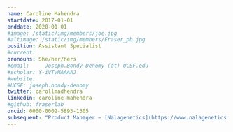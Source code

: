 ```yaml
---
name: Caroline Mahendra
startdate: 2017-01-01
enddate: 2020-01-01
#image: /static/img/members/joe.jpg
#altimage: /static/img/members/Fraser_pb.jpg
position: Assistant Specialist
#current:
pronouns: She/her/hers
#email: 	Joseph.Bondy-Denomy (at) UCSF.edu
#scholar: Y-iVTvMAAAAJ
#website:
#UCSF: joseph.bondy-denomy
twitter: carollmadhendra
linkedin: caroline-mahendra
#github: fraserlab
orcid: 0000-0002-5893-1305
subsequent: "Product Manager – [Nalagenetics](https://www.nalagenetics.com/#/) @ Jakarta, Indonesia"
---
```

